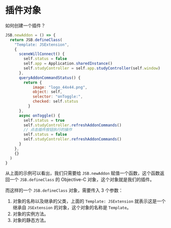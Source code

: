# 插件对象

如何创建一个插件？

```js
JSB.newAddon = () => {
  return JSB.defineClass(
    "Template: JSExtension",
    {
      sceneWillConnect() {
        self.status = false
        self.app = Application.sharedInstance()
        self.studyController = self.app.studyController(self.window)
      },
      queryAddonCommandStatus() {
        return {
            image: "logo_44x44.png",
            object: self,
            selector: "onToggle:",
            checked: self.status
          }
      },
      async onToggle() {
        self.status = true
        self.studyController.refreshAddonCommands()
        // 点击插件按钮执行的操作
        self.status = false
        self.studyController.refreshAddonCommands()
      }
    },
    {}
  )
}
```

从上面的示例可以看出，我们只需要给 `JSB.newAddon` 赋值一个函数，这个函数返回一个 `JSB.defineClass` 的 Objective-C 对象，这个对象就是我们的插件。

而这样的一个 `JSB.defineClass` 对象，需要传入 3 个参数：
1. 对象的名称以及继承的父类，上面的 `Template: JSExtension` 就表示这是一个继承自 `JSExtension` 的对象，这个对象的名称是 `Template`。
2. 对象的实例方法。
3. 对象的静态方法。